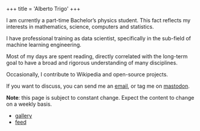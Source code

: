 +++
title  = 'Alberto Trigo'
+++

I am currently a part-time Bachelor’s physics student. This fact reflects my interests in mathematics, science, computers and statistics.
 
I have professional training as data scientist, specifically in the sub-field of machine learning engineering. 

Most of my days are spent reading, directly correlated with the long-term goal to have a broad and rigorous understanding of many disciplines. 

Occasionally, I contribute to Wikipedia and open-source projects. 

If you want to discuss, you can send me an [email](mailto:contact@albertotrigo.eu), or tag me on [mastodon](https://scicomm.xyz/@tunjan).

**Note**: this page is subject to constant change. Expect the content to change on a weekly basis.

- [gallery](./gallery)
- [feed](./atom.xml)

